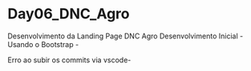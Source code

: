 # Day06_DNC_Agro
Desenvolvimento da Landing Page DNC Agro
Desenvolvimento Inicial - 
Usando o Bootstrap - 

Erro ao subir os commits via vscode-

